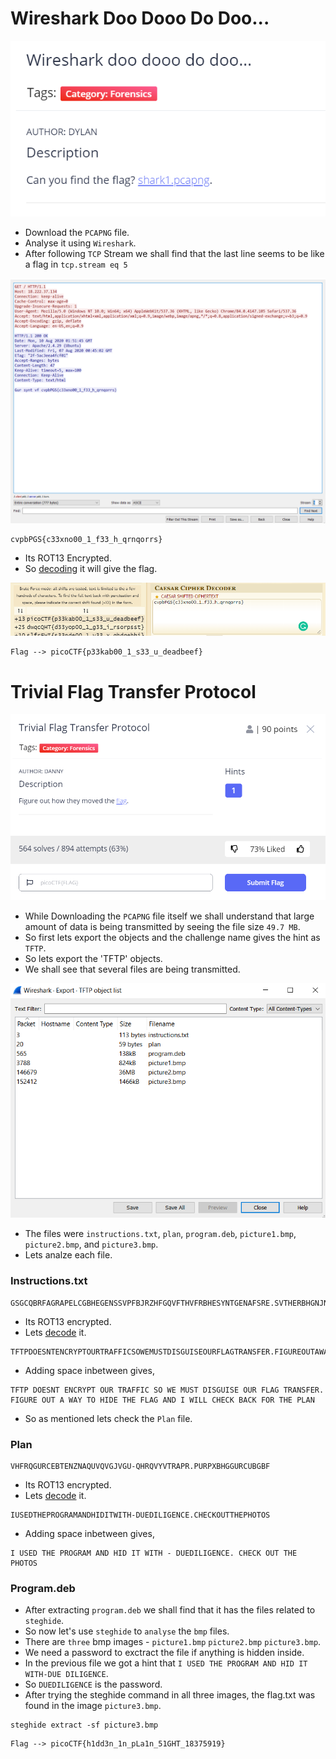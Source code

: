 # Wireshark Doo Dooo Do Doo...

![bi0s](https://github.com/a3X3k/Bi0s/blob/master/CTFs/Pico21/Assets/1.png?raw=true)

- Download the `PCAPNG` file.
- Analyse it using `Wireshark`.
- After following `TCP` Stream we shall find that the last line seems to be like a flag in `tcp.stream eq 5`

![bi0s](https://github.com/a3X3k/Bi0s/blob/master/CTFs/Pico21/Assets/2.png?raw=true)

```
cvpbPGS{c33xno00_1_f33_h_qrnqorrs}
```

- Its ROT13 Encrypted.
- So [decoding](https://www.dcode.fr/caesar-cipher) it will give the flag.

![bi0s](https://github.com/a3X3k/Bi0s/blob/master/CTFs/Pico21/Assets/3.png?raw=true)

```
Flag --> picoCTF{p33kab00_1_s33_u_deadbeef}
```

# Trivial Flag Transfer Protocol

![bi0s](https://github.com/a3X3k/Bi0s/blob/master/CTFs/Pico21/Assets/4.png?raw=true)

- While Downloading the `PCAPNG` file itself we shall understand that large amount of data is being transmitted by seeing the file size `49.7 MB`.
- So first lets export the objects and the challenge name gives the hint as `TFTP`.
- So lets export the 'TFTP' objects.
- We shall see that several files are being transmitted.

![bi0s](https://github.com/a3X3k/Bi0s/blob/master/CTFs/Pico21/Assets/5.png?raw=true)

- The files were `instructions.txt`, `plan`, `program.deb`, `picture1.bmp`, `picture2.bmp`, and `picture3.bmp`.
- Lets analze each file.

### Instructions.txt

```
GSGCQBRFAGRAPELCGBHEGENSSVPFBJRZHFGQVFTHVFRBHESYNTGENAFSRE.SVTHERBHGNJNLGBUVQRGURSYNTNAQVJVYYPURPXONPXSBEGURCYNA
```

- Its ROT13 encrypted.
- Lets [decode](https://www.dcode.fr/caesar-cipher) it.

```
TFTPDOESNTENCRYPTOURTRAFFICSOWEMUSTDISGUISEOURFLAGTRANSFER.FIGUREOUTAWAYTOHIDETHEFLAGANDIWILLCHECKBACKFORTHEPLAN
```

- Adding space inbetween gives,

```
TFTP DOESNT ENCRYPT OUR TRAFFIC SO WE MUST DISGUISE OUR FLAG TRANSFER. FIGURE OUT A WAY TO HIDE THE FLAG AND I WILL CHECK BACK FOR THE PLAN
```

- So as mentioned lets check the `Plan` file.

### Plan

```
VHFRQGURCEBTENZNAQUVQVGJVGU-QHRQVYVTRAPR.PURPXBHGGURCUBGBF
```

- Its ROT13 encrypted.
- Lets [decode](https://www.dcode.fr/caesar-cipher) it.

```
IUSEDTHEPROGRAMANDHIDITWITH-DUEDILIGENCE.CHECKOUTTHEPHOTOS
```

- Adding space inbetween gives,

```
I USED THE PROGRAM AND HID IT WITH - DUEDILIGENCE. CHECK OUT THE PHOTOS
```

### Program.deb

- After extracting `program.deb` we shall find that it has the files related to `steghide`.
- So now let's use `steghide` to `analyse` the `bmp` files.
- There are `three` bmp images - `picture1.bmp` `picture2.bmp` `picture3.bmp`.
- We need a password to exctract the file if anything is hidden inside.
- In the previous file we got a hint that `I USED THE PROGRAM AND HID IT WITH-DUE DILIGENCE`.
- So `DUEDILIGENCE` is the password.
- After trying the steghide command in all three images, the flag.txt was found in the image `picture3.bmp`.  

```
steghide extract -sf picture3.bmp
```

```
Flag --> picoCTF{h1dd3n_1n_pLa1n_51GHT_18375919}
```





